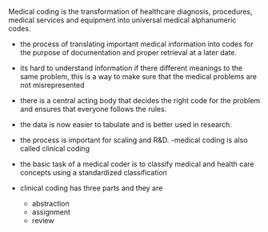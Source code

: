 Medical coding is the transformation of healthcare diagnosis, procedures, medical services and equipment into universal medical alphanumeric codes.

- the process of translating important medical information into codes for the purpose of documentation and proper retrieval at a later date.
- its hard to understand information if there different meanings to the same problem, this is a way to make sure that the medical problems are not misrepresented
- there is a central acting body that decides the right code for the problem and ensures that everyone follows the rules.
- the data is now easier to tabulate and is better used in research.
- the process is important for scaling and R&D.
  -medical coding is also called clinical coding

- the basic task of a medical coder is to classify medical and health care concepts using a standardized classification
- clinical coding has three parts and they are
  - abstraction
  - assignment
  - review
